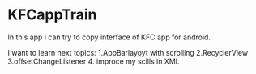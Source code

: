 
# KFCappTrain
In this app i can try to copy interface of KFC app for android.

I want to learn next topics:
  1.AppBarlayoyt with scrolling
  2.RecyclerView
  3.offsetChangeListener
  4. improce my scills in XML
